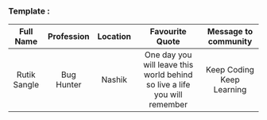 ### Template :

|  Full Name   |  Profession   |   Location   |            Favourite Quote                                                |    Message to community   |
| :----------: | :------------:| :-----------:| :-----------------------------------------------------------------------: | :-----------------------: |
| Rutik Sangle | Bug Hunter    |  Nashik      | One day you will leave this world behind so live a life you will remember | Keep Coding Keep Learning |
